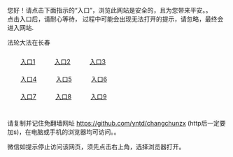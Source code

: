 您好！请点击下面指示的“入口”，浏览此网站是安全的，且为您带来平安。。 <br/>
点击入口后，请耐心等待， 过程中可能会出现无法打开的提示，请忽略，最终会进入网站. </br>

法轮大法在长春<br/>
<div style="padding:10px"><a style="margin:20px" target="_blank" href="https://d1lp2ez1oswqk.cloudfront.net/2Qpsp?ulaoynwq" id="ccLink1" rel="nofollow">入口1</a> <a target="_blank" style="margin:20px" href="https://d244nfa8m07p4a.cloudfront.net/2Qpsp?nwnwgj" id="ccLink2" rel="nofollow">入口2</a> <a style="margin:20px" target="_blank" href="https://d1a6a5wcnu9de7.cloudfront.net/2Qpsp?gfnunfr" id="ccLink3" rel="nofollow">入口3</a></div>

<div style="padding:10px" ><a style="margin:20px" target="_blank" href="https://d1lp2ez1oswqk.cloudfront.net/2Qpsp?ulaoynwq" id="ccLink4" rel="nofollow">入口4</a> <a style="margin:20px" href="https://d244nfa8m07p4a.cloudfront.net/2Qpsp?nwnwgj" target="_blank" id="ccLink5" rel="nofollow">入口5</a> <a style="margin:20px" href="https://d1a6a5wcnu9de7.cloudfront.net/2Qpsp?gfnunfr" target="_blank" id="ccLink6" rel="nofollow">入口6</a></div>

<div style="padding:10px"><a style="margin:20px" target="_blank" href="https://d1lp2ez1oswqk.cloudfront.net/2Qpsp?ulaoynwq" id="ccLink7" rel="nofollow">入口7</a> <a style="margin:20px" href="https://d244nfa8m07p4a.cloudfront.net/2Qpsp?nwnwgj" target="_blank" id="ccLink8" rel="nofollow">入口8</a> <a style="margin:20px" target="_blank" href="https://d1a6a5wcnu9de7.cloudfront.net/2Qpsp?gfnunfr" id="ccLink9" rel="nofollow">入口9</a></div>

<br/>



请复制并记住免翻墙网址 https://github.com/yntd/changchunzx (http后一定要加s)，在电脑或手机的浏览器均可访问。。<br/>

微信如提示停止访问该网页，须先点击右上角，选择浏览器打开。

